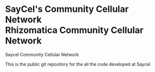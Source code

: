 SayCel's Community Cellular Network  
Rhizomatica Community Cellular Network
====

Saycel Community Cellular Network

This is the public git repository for the all the code developed at Saycel

